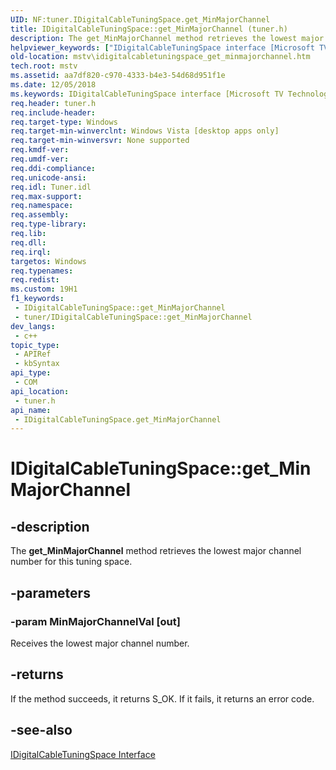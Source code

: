 ```yaml
---
UID: NF:tuner.IDigitalCableTuningSpace.get_MinMajorChannel
title: IDigitalCableTuningSpace::get_MinMajorChannel (tuner.h)
description: The get_MinMajorChannel method retrieves the lowest major channel number for this tuning space.
helpviewer_keywords: ["IDigitalCableTuningSpace interface [Microsoft TV Technologies]","get_MinMajorChannel method","IDigitalCableTuningSpace.get_MinMajorChannel","IDigitalCableTuningSpace::get_MinMajorChannel","IDigitalCableTuningSpaceget_MinMajorChannel","get_MinMajorChannel","get_MinMajorChannel method [Microsoft TV Technologies]","get_MinMajorChannel method [Microsoft TV Technologies]","IDigitalCableTuningSpace interface","mstv.idigitalcabletuningspace_get_minmajorchannel","tuner/IDigitalCableTuningSpace::get_MinMajorChannel"]
old-location: mstv\idigitalcabletuningspace_get_minmajorchannel.htm
tech.root: mstv
ms.assetid: aa7df820-c970-4333-b4e3-54d68d951f1e
ms.date: 12/05/2018
ms.keywords: IDigitalCableTuningSpace interface [Microsoft TV Technologies],get_MinMajorChannel method, IDigitalCableTuningSpace.get_MinMajorChannel, IDigitalCableTuningSpace::get_MinMajorChannel, IDigitalCableTuningSpaceget_MinMajorChannel, get_MinMajorChannel, get_MinMajorChannel method [Microsoft TV Technologies], get_MinMajorChannel method [Microsoft TV Technologies],IDigitalCableTuningSpace interface, mstv.idigitalcabletuningspace_get_minmajorchannel, tuner/IDigitalCableTuningSpace::get_MinMajorChannel
req.header: tuner.h
req.include-header: 
req.target-type: Windows
req.target-min-winverclnt: Windows Vista [desktop apps only]
req.target-min-winversvr: None supported
req.kmdf-ver: 
req.umdf-ver: 
req.ddi-compliance: 
req.unicode-ansi: 
req.idl: Tuner.idl
req.max-support: 
req.namespace: 
req.assembly: 
req.type-library: 
req.lib: 
req.dll: 
req.irql: 
targetos: Windows
req.typenames: 
req.redist: 
ms.custom: 19H1
f1_keywords:
 - IDigitalCableTuningSpace::get_MinMajorChannel
 - tuner/IDigitalCableTuningSpace::get_MinMajorChannel
dev_langs:
 - c++
topic_type:
 - APIRef
 - kbSyntax
api_type:
 - COM
api_location:
 - tuner.h
api_name:
 - IDigitalCableTuningSpace.get_MinMajorChannel
---
```


# IDigitalCableTuningSpace::get_MinMajorChannel


## -description

The <b>get_MinMajorChannel</b> method retrieves the lowest major channel number for this tuning space.

## -parameters

### -param MinMajorChannelVal [out]

Receives the lowest major channel number.

## -returns

If the method succeeds, it returns S_OK. If it fails, it returns an error code.

## -see-also

<a href="https://docs.microsoft.com/previous-versions/windows/desktop/api/tuner/nn-tuner-idigitalcabletuningspace">IDigitalCableTuningSpace Interface</a>

